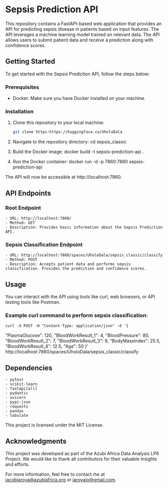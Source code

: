 # Sepsis Prediction API

This repository contains a FastAPI-based web application that provides an API for predicting sepsis disease in patients based on input features. The API leverages a machine learning model trained on relevant data. The API allows users to submit patient data and receive a prediction along with confidence scores.

## Getting Started

To get started with the Sepsis Prediction API, follow the steps below:

### Prerequisites

- Docker: Make sure you have Docker installed on your machine.

### Installation

1. Clone this repository to your local machine:

   ```bash
   git clone https:https://huggingface.co/UholoDala

2. Navigate to the repository directory:
    cd sepsis_classic

3. Build the Docker image:
    docker build -t sepsis-prediction-api .

4. Run the Docker container:
    docker run -d -p 7860:7860 sepsis-prediction-api

The API will now be accessible at http://localhost:7860.

## API Endpoints

### Root Endpoint
    - URL: http://localhost:7860/
    - Method: GET
    - Description: Provides basic information about the Sepsis Prediction API.

### Sepsis Classification Endpoint
    - URL: http://localhost:7860/spaces/UholoDala/sepsis_classic/classify
    - Method: POST
    - Description: Accepts patient data and performs sepsis classification. Provides the prediction and confidence scores.

## Usage
You can interact with the API using tools like curl, web browsers, or API testing tools like Postman.

### Example curl command to perform sepsis classification:
    curl -X POST -H "Content-Type: application/json" -d '{
  "PlasmaGlucose": 120,
  "BloodWorkResult_1": 4,
  "BloodPressure": 80,
  "BloodWorkResult_2": 7,
  "BloodWorkResult_3": 9,
  "BodyMassIndex": 25.5,
  "BloodWorkResult_4": 12.5,
  "Age": 50
}' http://localhost:7860/spaces/UholoDala/sepsis_classic/classify

## Dependencies
    - pytest
    - scikit-learn
    - fastapi[all]
    - pydantic
    - uvicorn
    - pypi-json
    - requests
    - pandas
    - tabulate

This project is licensed under the MIT License.

## Acknowledgments
This project was developed as part of the Azubi Africa Data Analysis LP6 Project. We would like to thank all contributors for their valuable insights and efforts.

For more information, feel free to contact me at jacobjaroya@azubiafrica.org or jaroyajo@gmail.com.
